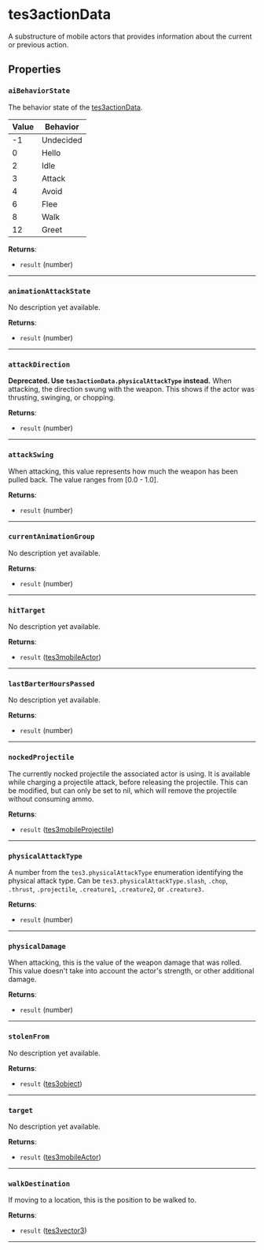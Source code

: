 # tes3actionData

A substructure of mobile actors that provides information about the current or previous action.

## Properties

### `aiBehaviorState`

The behavior state of the [tes3actionData](https://mwse.github.io/MWSE/types/tes3actionData).

Value | Behavior
----- | ---------
-1    | Undecided
0     | Hello
2     | Idle
3     | Attack
4     | Avoid
6     | Flee
8     | Walk
12    | Greet

**Returns**:

* `result` (number)

***

### `animationAttackState`

No description yet available.

**Returns**:

* `result` (number)

***

### `attackDirection`

**Deprecated. Use `tes3actionData.physicalAttackType` instead.** When attacking, the direction swung with the weapon. This shows if the actor was thrusting, swinging, or chopping.

**Returns**:

* `result` (number)

***

### `attackSwing`

When attacking, this value represents how much the weapon has been pulled back. The value ranges from [0.0 - 1.0].

**Returns**:

* `result` (number)

***

### `currentAnimationGroup`

No description yet available.

**Returns**:

* `result` (number)

***

### `hitTarget`

No description yet available.

**Returns**:

* `result` ([tes3mobileActor](../../types/tes3mobileActor))

***

### `lastBarterHoursPassed`

No description yet available.

**Returns**:

* `result` (number)

***

### `nockedProjectile`

The currently nocked projectile the associated actor is using. It is available while charging a projectile attack, before releasing the projectile. This can be modified, but can only be set to nil, which will remove the projectile without consuming ammo.

**Returns**:

* `result` ([tes3mobileProjectile](../../types/tes3mobileProjectile))

***

### `physicalAttackType`

A number from the `tes3.physicalAttackType` enumeration identifying the physical attack type. Can be `tes3.physicalAttackType.slash`, `.chop`, `.thrust`, `.projectile`, `.creature1`, `.creature2`, or `.creature3.`

**Returns**:

* `result` (number)

***

### `physicalDamage`

When attacking, this is the value of the weapon damage that was rolled. This value doesn't take into account the actor's strength, or other additional damage.

**Returns**:

* `result` (number)

***

### `stolenFrom`

No description yet available.

**Returns**:

* `result` ([tes3object](../../types/tes3object))

***

### `target`

No description yet available.

**Returns**:

* `result` ([tes3mobileActor](../../types/tes3mobileActor))

***

### `walkDestination`

If moving to a location, this is the position to be walked to.

**Returns**:

* `result` ([tes3vector3](../../types/tes3vector3))

***

